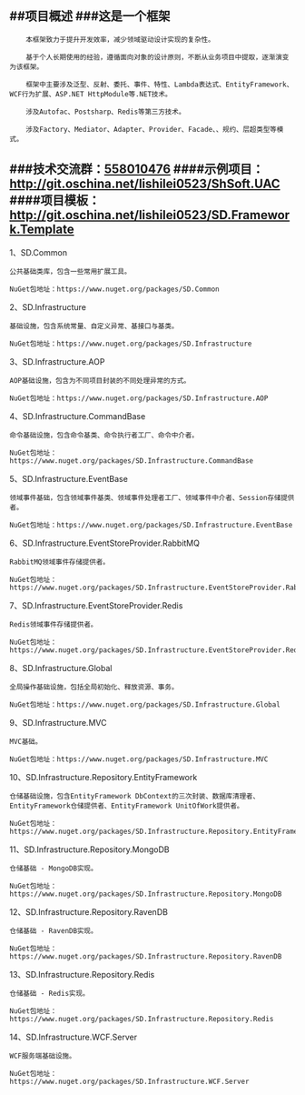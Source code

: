 ##项目概述
###这是一个框架
---

        本框架致力于提升开发效率，减少领域驱动设计实现的复杂性。
	
        基于个人长期使用的经验，遵循面向对象的设计原则，不断从业务项目中提取，逐渐演变为该框架。

        框架中主要涉及泛型、反射、委托、事件、特性、Lambda表达式、EntityFramework、WCF行为扩展、ASP.NET HttpModule等.NET技术。

        涉及Autofac、Postsharp、Redis等第三方技术。

        涉及Factory、Mediator、Adapter、Provider、Facade、、规约、层超类型等模式。


###技术交流群：[558010476](//shang.qq.com/wpa/qunwpa?idkey=22cd396d1b7d25fb7632c45c4e40c95ffe2bfa6e48b47a18b7b31c5d4c8d1065)
####示例项目：http://git.oschina.net/lishilei0523/ShSoft.UAC
####项目模板：http://git.oschina.net/lishilei0523/SD.Framework.Template
-----------------------------------

1、SD.Common
	
	公共基础类库，包含一些常用扩展工具。

	NuGet包地址：https://www.nuget.org/packages/SD.Common


2、SD.Infrastructure

	基础设施，包含系统常量、自定义异常、基接口与基类。

	NuGet包地址：https://www.nuget.org/packages/SD.Infrastructure


3、SD.Infrastructure.AOP

	AOP基础设施，包含为不同项目封装的不同处理异常的方式。

	NuGet包地址：https://www.nuget.org/packages/SD.Infrastructure.AOP


4、SD.Infrastructure.CommandBase

	命令基础设施，包含命令基类、命令执行者工厂、命令中介者。

	NuGet包地址：https://www.nuget.org/packages/SD.Infrastructure.CommandBase


5、SD.Infrastructure.EventBase

	领域事件基础，包含领域事件基类、领域事件处理者工厂、领域事件中介者、Session存储提供者。

	NuGet包地址：https://www.nuget.org/packages/SD.Infrastructure.EventBase

6、SD.Infrastructure.EventStoreProvider.RabbitMQ

	RabbitMQ领域事件存储提供者。

	NuGet包地址：https://www.nuget.org/packages/SD.Infrastructure.EventStoreProvider.RabbitMQ

7、SD.Infrastructure.EventStoreProvider.Redis

	Redis领域事件存储提供者。

	NuGet包地址：https://www.nuget.org/packages/SD.Infrastructure.EventStoreProvider.Redis

8、SD.Infrastructure.Global

	全局操作基础设施，包括全局初始化、释放资源、事务。

	NuGet包地址：https://www.nuget.org/packages/SD.Infrastructure.Global

9、SD.Infrastructure.MVC

	MVC基础。

	NuGet包地址：https://www.nuget.org/packages/SD.Infrastructure.MVC

10、SD.Infrastructure.Repository.EntityFramework

	仓储基础设施，包含EntityFramework DbContext的三次封装、数据库清理者、EntityFramework仓储提供者、EntityFramework UnitOfWork提供者。

	NuGet包地址：https://www.nuget.org/packages/SD.Infrastructure.Repository.EntityFramework

11、SD.Infrastructure.Repository.MongoDB

	仓储基础 - MongoDB实现。

	NuGet包地址：https://www.nuget.org/packages/SD.Infrastructure.Repository.MongoDB

12、SD.Infrastructure.Repository.RavenDB

	仓储基础 - RavenDB实现。

	NuGet包地址：https://www.nuget.org/packages/SD.Infrastructure.Repository.RavenDB

13、SD.Infrastructure.Repository.Redis

	仓储基础 - Redis实现。

	NuGet包地址：https://www.nuget.org/packages/SD.Infrastructure.Repository.Redis

14、SD.Infrastructure.WCF.Server

	WCF服务端基础设施。

	NuGet包地址：https://www.nuget.org/packages/SD.Infrastructure.WCF.Server
